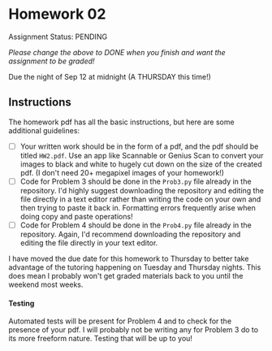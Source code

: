 # Homework 02

Assignment Status: PENDING

_Please change the above to DONE when you finish and want the assignment to be graded!_

Due the night of Sep 12 at midnight (A THURSDAY this time!)

## Instructions
The homework pdf has all the basic instructions, but here are some additional guidelines:
 - [ ] Your written work should be in the form of a pdf, and the pdf should be titled `HW2.pdf`. Use an app like Scannable or Genius Scan to convert your images to black and white to hugely cut down on the size of the created pdf. (I don't need 20+ megapixel images of your homework!)
 - [ ] Code for Problem 3 should be done in the `Prob3.py` file already in the repository. I'd highly suggest downloading the repository and editing the file directly in a text editor rather than writing the code on your own and then trying to paste it back in. Formatting errors frequently arise when doing copy and paste operations!
 - [ ] Code for Problem 4 should be done in the `Prob4.py` file already in the repository. Again, I'd recommend downloading the repository and editing the file directly in your text editor.

I have moved the due date for this homework to Thursday to better take advantage of the tutoring happening on Tuesday and Thursday nights. This does mean I probably won't get graded materials back to you until the weekend most weeks.

#### Testing
Automated tests will be present for Problem 4 and to check for the presence of your pdf. I will probably not be writing any for Problem 3 do to its more freeform nature. Testing that will be up to you!
